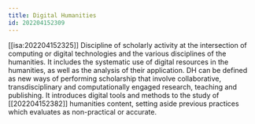 ```yaml
---
title: Digital Humanities
id: 202204152309
---
```


[[isa:202204152325]] Discipline of scholarly activity at the intersection of computing or digital technologies and the various disciplines of the humanities. It includes the systematic use of digital resources in the humanities, as well as the analysis of their application. DH can be defined as new ways of performing scholarship that involve collaborative, transdisciplinary and computationally engaged research, teaching and publishing. It introduces digital tools and methods to the study of [[202204152382]] humanities content, setting aside previous practices which evaluates as non-practical or accurate. 
